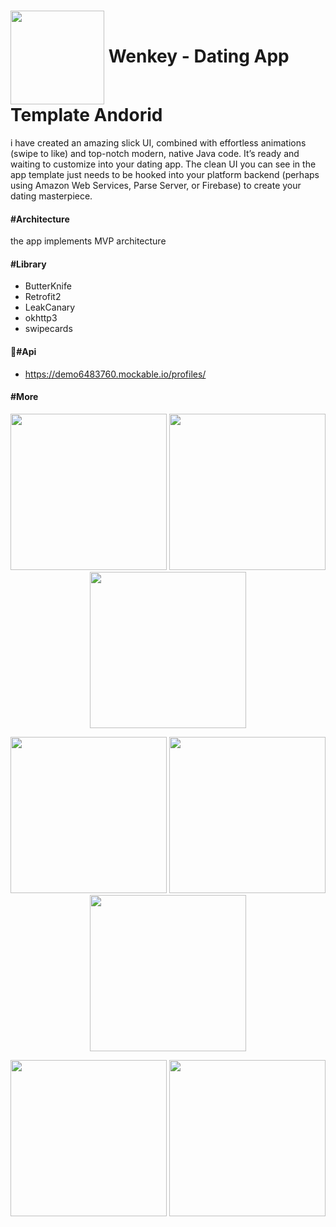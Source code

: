 # <img src="https://i.imgur.com/pu1NYI7.png" width="150" align="center"> Wenkey - Dating App Template Andorid

i have created an amazing slick UI, combined with effortless animations (swipe to like) and top-notch modern, native Java code.
It’s ready and waiting to customize into your dating app. The clean UI you can see in the app template
just needs to be hooked into your platform backend (perhaps using Amazon Web Services, Parse Server, or Firebase) to create your
dating masterpiece.

#### #Architecture

the app implements MVP architecture

#### #Library

- ButterKnife
- Retrofit2
- LeakCanary
- okhttp3
- swipecards

#### #ِApi

- https://demo6483760.mockable.io/profiles/

#### #More

<p align="center">
  <img src="https://i.imgur.com/61PfrFJ.png" width="250">
  <img src="https://i.imgur.com/VvZ67ir.jpg" width="250">
  <img src="https://i.imgur.com/cj8l3A9.png" width="250">
</p>

<p align="center">
  <img src="https://i.imgur.com/DsRW4AJ.png" width="250">
  <img src="https://i.imgur.com/7r44xOb.png" width="250">
  <img src="https://i.imgur.com/USGHb6G.png" width="250">
</p>

<p align="center">
  <img src="https://i.imgur.com/hUj5ZQI.jpg" width="250">
  <img src="https://i.imgur.com/Ywzeg6v.png" width="250">
</p>
